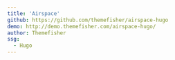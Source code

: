 ```yaml
---
title: 'Airspace'
github: https://github.com/themefisher/airspace-hugo
demo: http://demo.themefisher.com/airspace-hugo/
author: Themefisher
ssg:
  - Hugo
---
```


